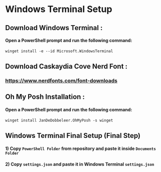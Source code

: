 # Windows Terminal Setup

## Download Windows Terminal :

#### Open a PowerShell prompt and run the following command:

    winget install -e --id Microsoft.WindowsTerminal

## Download Caskaydia Cove Nerd Font :

### https://www.nerdfonts.com/font-downloads

## Oh My Posh Installation :

#### Open a PowerShell prompt and run the following command:

    winget install JanDeDobbeleer.OhMyPosh -s winget

## Windows Terminal Final Setup (Final Step)

#### 1) Copy `PowerShell Folder` from repository and paste it inside `Documents Folder`

#### 2) Copy `settings.json` and paste it in Windows Terminal `settings.json`
